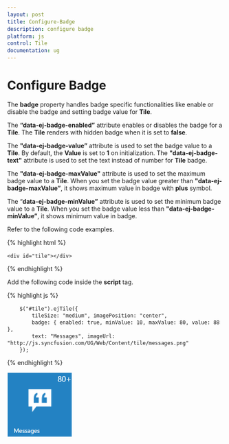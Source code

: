 ```yaml
---
layout: post
title: Configure-Badge
description: configure badge
platform: js
control: Tile
documentation: ug
---
```


# Configure Badge

The **badge** property handles badge specific functionalities like enable or disable the badge and setting badge value for **Tile**.

The **“data-ej-badge-enabled”** attribute enables or disables the badge for a **Tile**. The **Tile** renders with hidden badge when it is set to **false**.

The **"data-ej-badge-value”** attribute is used to set the badge value to a **Tile**. By default, the **Value** is set to **1** on initialization. The **"data-ej-badge-text"** attribute is used to set the text instead of number for **Tile** badge. 

The **"data-ej-badge-maxValue"** attribute is used to set the maximum badge value to a **Tile**. When you set the badge value greater than **"data-ej-badge-maxValue”**, it shows maximum value in badge with **plus** symbol. 

The “**data-ej-badge-minValue”** attribute is used to set the minimum badge value to a **Tile**. When you set the badge value less than **"data-ej-badge-minValue”**, it shows minimum value in badge.

Refer to the following code examples.

{% highlight html %}

    <div id="tile"></div>
    
{% endhighlight %}

Add the following code inside the **script** tag.

{% highlight js %}

        $("#tile").ejTile({
            tileSize: "medium", imagePosition: "center",
            badge: { enabled: true, minValue: 10, maxValue: 80, value: 88 },
            text: "Messages", imageUrl: "http://js.syncfusion.com/UG/Web/Content/tile/messages.png"
        });

{% endhighlight %}



![](/js/Tile/Configure-Badge_images/Configure-Badge_img1.png)

